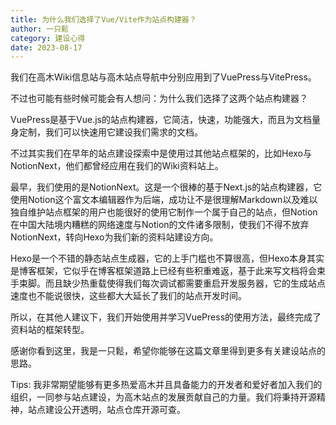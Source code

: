 ```yaml
---
title: 为什么我们选择了Vue/Vite作为站点构建器？
author: 一只鬆
category: 建设心得
date: 2023-08-17
---
```

我们在高木Wiki信息站与高木站点导航中分别应用到了VuePress与VitePress。

不过也可能有些时候可能会有人想问：为什么我们选择了这两个站点构建器？

VuePress是基于Vue.js的站点构建器，它简洁，快速，功能强大，而且为文档量身定制，我们可以快速用它建设我们需求的文档。

不过其实我们在早年的站点建设探索中是使用过其他站点框架的，比如Hexo与NotionNext，他们都曾经应用在我们的Wiki资料站上。

最早，我们使用的是NotionNext。这是一个很棒的基于Next.js的站点构建器，它使用Notion这个富文本编辑器作为后端，成功让不是很理解Markdown以及难以独自维护站点框架的用户也能很好的使用它制作一个属于自己的站点，但Notion在中国大陆境内糟糕的网络速度与Notion的文件诸多限制，使我们不得不放弃NotionNext，转向Hexo为我们新的资料站建设方向。

Hexo是一个不错的静态站点生成器，它的上手门槛也不算很高，但Hexo本身其实是博客框架，它似乎在博客框架道路上已经有些积重难返，基于此来写文档将会束手束脚。而且缺少热重载使得我们每次调试都需要重启开发服务器，它的生成站点速度也不能说很快，这些都大大延长了我们的站点开发时间。

所以，在其他人建议下，我们开始使用并学习VuePress的使用方法，最终完成了资料站的框架转型。

感谢你看到这里，我是一只鬆，希望你能够在这篇文章里得到更多有关建设站点的思路。

Tips: 我非常期望能够有更多热爱高木并且具备能力的开发者和爱好者加入我们的组织，一同参与站点建设，为高木站点的发展贡献自己的力量。我们将秉持开源精神，站点建设公开透明，站点仓库开源可查。